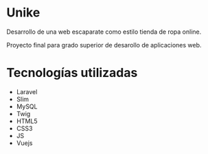 # Unike

Desarrollo de una web escaparate como estilo tienda de ropa online.

Proyecto final para grado superior de desarollo de aplicaciones web.


# Tecnologías utilizadas

  - Laravel
  - Slim
  - MySQL
  - Twig
  - HTML5
  - CSS3
  - JS
  - Vuejs
